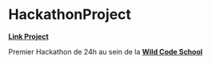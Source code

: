 # HackathonProject	

[**Link Project**](https://romantic-swirles-0e45a7.netlify.app) 

Premier Hackathon de 24h au sein de la [**Wild Code School**](https://www.wildcodeschool.com/fr-FR)
